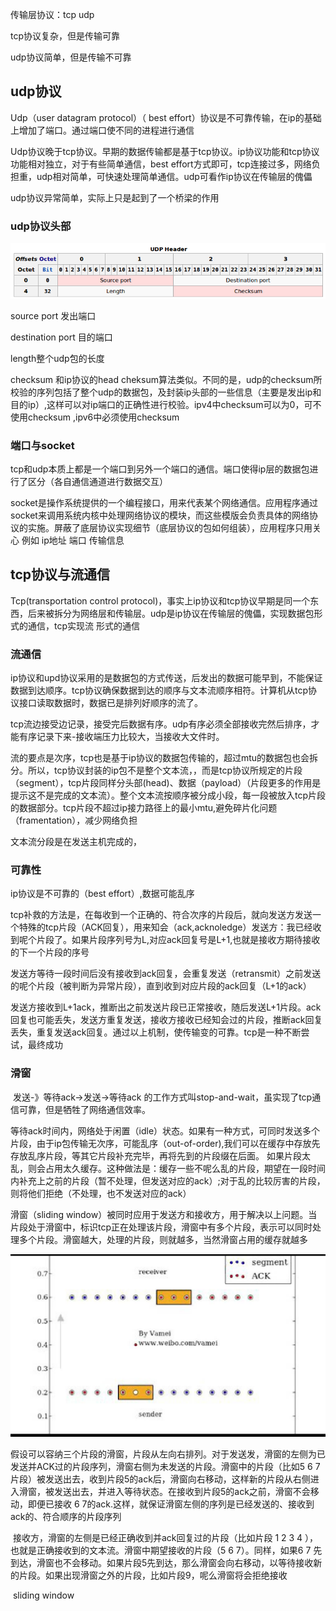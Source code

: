 传输层协议：tcp udp

tcp协议复杂，但是传输可靠

udp协议简单，但是传输不可靠

## udp协议

Udp（user datagram protocol）（ best effort）协议是不可靠传输，在ip的基础上增加了端口。通过端口使不同的进程进行通信

Udp协议晚于tcp协议。早期的数据传输都是基于tcp协议。ip协议功能和tcp协议功能相对独立，对于有些简单通信，best effort方式即可，tcp连接过多，网络负担重，udp相对简单，可快速处理简单通信。udp可看作ip协议在传输层的傀儡

udp协议异常简单，实际上只是起到了一个桥梁的作用

### udp协议头部

![1562591230308](../image/1562591230308.png)

source port 发出端口

destination port 目的端口

length整个udp包的长度

checksum 和ip协议的head cheksum算法类似。不同的是，udp的checksum所校验的序列包括了整个udp的数据包，及封装ip头部的一些信息（主要是发出ip和目的ip）,这样可以对ip端口的正确性进行校验。ipv4中checksum可以为0，可不使用checksum ,ipv6中必须使用checksum

### 端口与socket

tcp和udp本质上都是一个端口到另外一个端口的通信。端口使得ip层的数据包进行了区分（各自通信通道进行数据交互）

​		socket是操作系统提供的一个编程接口，用来代表某个网络通信。应用程序通过socket来调用系统内核中处理网络协议的模块，而这些模版会负责具体的网络协议的实施。屏蔽了底层协议实现细节（底层协议的包如何组装），应用程序只用关心 例如 ip地址 端口 传输信息

## tcp协议与流通信

Tcp(transportation control protocol)，事实上ip协议和tcp协议早期是同一个东西，后来被拆分为网络层和传输层。udp是ip协议在传输层的傀儡，实现数据包形式的通信，tcp实现流 形式的通信

### 流通信

ip协议和upd协议采用的是数据包的方式传送，后发出的数据可能早到，不能保证数据到达顺序。tcp协议确保数据到达的顺序与文本流顺序相符。计算机从tcp协议接口读取数据时，数据已是排列好顺序的流了。

tcp流边接受边记录，接受完后数据有序。udp有序必须全部接收完然后排序，才能有序记录下来-接收端压力比较大，当接收大文件时。

流的要点是次序，tcp也是基于ip协议的数据包传输的，超过mtu的数据包也会拆分。所以，tcp协议封装的ip包不是整个文本流，，而是tcp协议所规定的片段（segment），tcp片段同样分头部(head)、数据（payload）（片段更多的作用是提示这不是完成的文本流）。整个文本流按顺序被分成小段，每一段被放入tcp片段的数据部分。tcp片段不超过ip接力路径上的最小mtu,避免碎片化问题（framentation），减少网络负担

文本流分段是在发送主机完成的，

### 可靠性

ip协议是不可靠的（best effort）,数据可能乱序

tcp补救的方法是，在每收到一个正确的、符合次序的片段后，就向发送方发送一个特殊的tcp片段（ACK回复），用来知会（ack,acknoledge）发送方：我已经收到呢个片段了。如果片段序列号为L,对应ack回复号是L+1,也就是接收方期待接收的下一个片段的序号

发送方等待一段时间后没有接收到ack回复，会重复发送（retransmit）之前发送的呢个片段（被判断为异常片段），直到收到对应片段的ack回复（L+1的ack）

发送方接收到L+1ack，推断出之前发送片段已正常接收，随后发送L+1片段。ack回复也可能丢失，发送方重复发送，接收方接收已经知会过的片段，推断ack回复丢失，重复发送ack回复。通过以上机制，使传输变的可靠。tcp是一种不断尝试，最终成功

### 滑窗

​		发送-》等待ack->发送->等待ack 的工作方式叫stop-and-wait，虽实现了tcp通信可靠，但是牺牲了网络通信效率。

​		等待ack时间内，网络处于闲置（idle）状态。如果有一种方式，可同时发送多个片段，由于ip包传输无次序，可能乱序（out-of-order),我们可以在缓存中存放先存放乱序片段，等其它片段补充完毕，再将先到的片段缀在后面。 如果片段太乱，则会占用太久缓存。这种做法是：缓存一些不呢么乱的片段，期望在一段时间内补充上之前的片段（暂不处理，但发送对应的ack）;对于乱的比较厉害的片段，则将他们拒绝（不处理，也不发送对应的ack）

滑窗（sliding window）被同时应用于发送方和接收方，用于解决以上问题。当片段处于滑窗中，标识tcp正在处理该片段，滑窗中有多个片段，表示可以同时处理多个片段。滑窗越大，处理的片段，则就越多，当然滑窗占用的缓存就越多

![1562643345831](../image/1562643345831.png)

​		假设可以容纳三个片段的滑窗，片段从左向右排列。对于发送发，滑窗的左侧为已发送并ACK过的片段序列，滑窗右侧为未发送的片段。滑窗中的片段（比如5 6 7 片段）被发送出去，收到片段5的ack后，滑窗向右移动，这样新的片段从右侧进入滑窗，被发送出去，并进入等待状态。在接收到片段5的ack之前，滑窗不会移动，即便已接收 6 7的ack.这样，就保证滑窗左侧的序列是已经发送的、接收到ack的、符合顺序的片段序列

​		接收方，滑窗的左侧是已经正确收到并ack回复过的片段（比如片段 1 2 3 4 ），也就是正确接收到的文本流。滑窗中期望接收的片段（5 6 7）。同样，如果6 7 先到达，滑窗也不会移动。如果片段5先到达，那么滑窗会向右移动，以等待接收新的片段。如果出现滑窗之外的片段，比如片段9，呢么滑窗将会拒绝接收

​	sliding window









